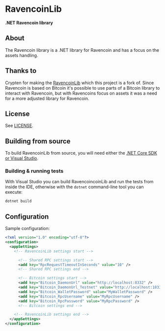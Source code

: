 ﻿# RavencoinLib

**.NET Ravencoin library**

## About
The Ravencoin library is a .NET library for Ravencoin and has a focus on the assets handling.

## Thanks to
Crypten for making the [RavencoinLib](https://github.com/cryptean/RavencoinLib) which this project is a fork of.
Since Ravencoin is based on Bitcoin it's possible to use parts of a Bitcoin library to interact with Ravencoin, but with Ravencoins focus on assets it was a need for a more adjusted library for Ravencoin.

## License

See [LICENSE](LICENSE).

## Building from source

To build RavencoinLib from source, you will need either the
[.NET Core SDK or Visual Studio](https://www.microsoft.com/net/download/).

### Building & running tests

With Visual Studio you can build RavencoincoinLib and run the tests
from inside the IDE, otherwise with the `dotnet` command-line
tool you can execute:

```sh
dotnet build
```

## Configuration

Sample configuration:

```xml
﻿<?xml version="1.0" encoding="utf-8"?>
<configuration>
  <appSettings>
    <!-- RavencoinLib settings start -->

      <!-- Shared RPC settings start -->
      <add key="RpcRequestTimeoutInSeconds" value="10" />
      <!-- Shared RPC settings end -->

      <!-- Bitcoin settings start -->
      <add key="Bitcoin_DaemonUrl" value="http://localhost:8332" />
      <add key="Bitcoin_DaemonUrl_Testnet" value="http://localhost:18332" />
      <add key="Bitcoin_WalletPassword" value="MyWalletPassword" />
      <add key="Bitcoin_RpcUsername" value="MyRpcUsername" />
      <add key="Bitcoin_RpcPassword" value="MyRpcPassword" />
      <!-- Bitcoin settings end -->

    <!-- RavencoinLib settings end -->
  </appSettings>
</configuration>
```
